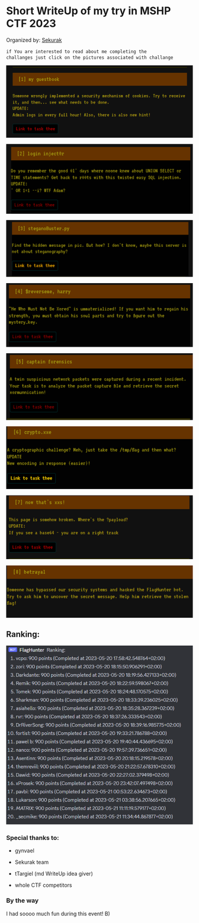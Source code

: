 # Short WriteUp of my try in MSHP CTF 2023

Organized by: [Sekurak](https://sekurak.pl/)

```
if You are interested to read about me completing the 
challanges just click on the pictures associated with challange
```

[![ctf](https://github.com/xProsek720/MSHP_CTF_2023_WriteUp/blob/main/media/1/1.png)](https://github.com/xProsek720/MSHP_CTF_2023_WriteUp/blob/main/1_my_guestbook.md)

[![ctf](https://github.com/xProsek720/MSHP_CTF_2023_WriteUp/blob/main/media/2/1.png)](https://github.com/xProsek720/MSHP_CTF_2023_WriteUp/blob/main/2_login_injector.md)

[![ctf](https://github.com/xProsek720/MSHP_CTF_2023_WriteUp/blob/main/media/3/1.png)](https://github.com/xProsek720/MSHP_CTF_2023_WriteUp/blob/main/3_stegano_buster.md)

[![ctf](https://github.com/xProsek720/MSHP_CTF_2023_WriteUp/blob/main/media/4/1.png)](https://github.com/xProsek720/MSHP_CTF_2023_WriteUp/blob/main/4_$reverseme_harry.md)

[![ctf](https://github.com/xProsek720/MSHP_CTF_2023_WriteUp/blob/main/media/5/1.png)](https://github.com/xProsek720/MSHP_CTF_2023_WriteUp/blob/main/5_capitan_forensics.md)

[![ctf](https://github.com/xProsek720/MSHP_CTF_2023_WriteUp/blob/main/media/6/1.png)](https://github.com/xProsek720/MSHP_CTF_2023_WriteUp/blob/main/6_crypto.xxe.md)

[![ctf](https://github.com/xProsek720/MSHP_CTF_2023_WriteUp/blob/main/media/7/1.png)](https://github.com/xProsek720/MSHP_CTF_2023_WriteUp/blob/main/7_now_thats_xss.md)

[![ctf](https://github.com/xProsek720/MSHP_CTF_2023_WriteUp/blob/main/media/8/1.png)](https://github.com/xProsek720/MSHP_CTF_2023_WriteUp/blob/main/8_betrayer.md)

## Ranking:

![ctf](https://github.com/xProsek720/MSHP_CTF_2023_WriteUp/blob/main/media/ranking.png)

### Special thanks to:

- gynvael

- Sekurak team

- tTargiel (md WriteUp idea giver)

- whole CTF competitors

### By the way

I had soooo much fun during this event! B)
